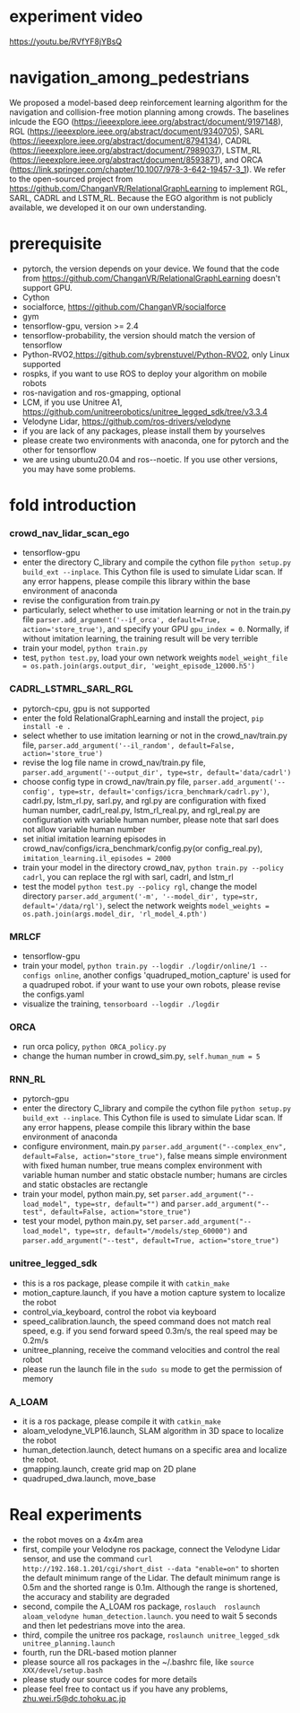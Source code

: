 # experiment video
https://youtu.be/RVfYF8jYBsQ

# navigation_among_pedestrians
We proposed a model-based deep reinforcement learning algorithm for the navigation and collision-free motion planning among crowds. The baselines inlcude the EGO (https://ieeexplore.ieee.org/abstract/document/9197148), RGL (https://ieeexplore.ieee.org/abstract/document/9340705), SARL (https://ieeexplore.ieee.org/abstract/document/8794134), CADRL (https://ieeexplore.ieee.org/abstract/document/7989037), LSTM_RL (https://ieeexplore.ieee.org/abstract/document/8593871), and ORCA (https://link.springer.com/chapter/10.1007/978-3-642-19457-3_1). We refer to the open-sourced project from https://github.com/ChanganVR/RelationalGraphLearning to implement RGL, SARL, CADRL and LSTM_RL. Because the EGO algorithm is not publicly available, we developed it on our own understanding.

# prerequisite
- pytorch, the version depends on your device. We found that the code from https://github.com/ChanganVR/RelationalGraphLearning doesn't support GPU.
- Cython
- socialforce, https://github.com/ChanganVR/socialforce
- gym
- tensorflow-gpu, version >= 2.4
- tensorflow-probability, the version should match the version of tensorflow
- Python-RVO2,https://github.com/sybrenstuvel/Python-RVO2, only Linux supported
- rospks, if you want to use ROS to deploy your algorithm on mobile robots
- ros-navigation and ros-gmapping, optional
- LCM, if you use Unitree A1, https://github.com/unitreerobotics/unitree_legged_sdk/tree/v3.3.4
- Velodyne Lidar, https://github.com/ros-drivers/velodyne
- if you are lack of any packages, please install them by yourselves
- please create two environments with anaconda, one for pytorch and the other for tensorflow
- we are using ubuntu20.04 and ros--noetic. If you use other versions, you may have some problems.

# fold introduction
### crowd_nav_lidar_scan_ego
- tensorflow-gpu
- enter the directory C_library and compile the cython file
```python setup.py build_ext --inplace```. This Cython file is used to simulate Lidar scan. If any error happens, please compile this library within the base environment of anaconda
- revise the configuration from train.py
- particularly, select whether to use imitation learning or not in the train.py file
```parser.add_argument('--if_orca', default=True, action='store_true')```, and specify your GPU ```gpu_index = 0```. Normally, if without imitation learning, the training result will be very terrible
- train your model, ```python train.py```
- test, ```python test.py```, load your own network weights ```model_weight_file = os.path.join(args.output_dir, 'weight_episode_12000.h5')```

### CADRL_LSTMRL_SARL_RGL
- pytorch-cpu, gpu is not supported
- enter the fold RelationalGraphLearning and install the project, ```pip install -e .```
- select whether to use imitation learning or not in the crowd_nav/train.py file, ```parser.add_argument('--il_random', default=False, action='store_true')```
- revise the log file name in crowd_nav/train.py file, ```parser.add_argument('--output_dir', type=str, default='data/cadrl')```
- choose config type in crowd_nav/train.py file, ```parser.add_argument('--config', type=str, default='configs/icra_benchmark/cadrl.py')```,
cadrl.py, lstm_rl.py, sarl.py, and rgl.py are configuration with fixed human number, cadrl_real.py, lstm_rl_real.py, and rgl_real.py are configuration with variable human number, please note that sarl does not allow variable human number
- set initial imitation learning episodes in crowd_nav/configs/icra_benchmark/config.py(or config_real.py), ```imitation_learning.il_episodes = 2000```
- train your model in the directory crowd_nav, ```python train.py --policy cadrl```, you can replace the rgl with sarl, cadrl, and lstm_rl
- test the model ```python test.py --policy rgl```, change the model directory ```parser.add_argument('-m', '--model_dir', type=str, default='/data/rgl')```, select the network weights ```model_weights = os.path.join(args.model_dir, 'rl_model_4.pth')```

### MRLCF
- tensorflow-gpu
- train your model, ```python train.py --logdir ./logdir/online/1 --configs online```, another configs 'quadruped_motion_capture' is used for a quadruped robot. if your want to use your own robots, please revise the configs.yaml
- visualize the training, ```tensorboard --logdir ./logdir```

### ORCA
- run orca policy, ```python ORCA_policy.py```
- change the human number in crowd_sim.py, ```self.human_num = 5```

### RNN_RL
- pytorch-gpu
- enter the directory C_library and compile the cython file
```python setup.py build_ext --inplace```. This Cython file is used to simulate Lidar scan. If any error happens, please compile this library within the base environment of anaconda
- configure environment, main.py ```parser.add_argument("--complex_env", default=False, action="store_true")```, false means simple environment with fixed human number, true means complex environment with variable human number and static obstacle number; humans are circles and static obstacles are rectangle
- train your model, python main.py, set ```parser.add_argument("--load_model", type=str, default="")``` and ```parser.add_argument("--test", default=False, action="store_true")```
- test your model, python main.py, set ```parser.add_argument("--load_model", type=str, default="/models/step_60000")``` and ```parser.add_argument("--test", default=True, action="store_true")```

### unitree_legged_sdk
- this is a ros package, please compile it with ```catkin_make```
- motion_capture.launch, if you have a motion capture system to localize the robot
- control_via_keyboard, control the robot via keyboard
- speed_calibration.launch, the speed command does not match real speed, e.g. if you send forward speed 0.3m/s, the real speed may be 0.2m/s
- unitree_planning, receive the command velocities and control the real robot
- please run the launch file in the ```sudo su``` mode to get the permission of memory

### A_LOAM
- it is a ros package, please compile it with ```catkin_make```
- aloam_velodyne_VLP16.launch, SLAM algorithm in 3D space to localize the robot
- human_detection.launch, detect humans on a specific area and localize the robot.
- gmapping.launch, create grid map on 2D plane
- quadruped_dwa.launch, move_base

# Real experiments
- the robot moves on a 4x4m area
- first, compile your Velodyne ros package, connect the Velodyne Lidar sensor, and use the command ```curl http://192.168.1.201/cgi/short_dist --data "enable=on"``` to shorten the default minimum range of the Lidar. The default minimum range is 0.5m and the shorted range is 0.1m. Although the range is shortened, the accuracy and stability are degraded
- second, compile the A_LOAM ros package, ```roslauch  roslaunch aloam_velodyne human_detection.launch```. you need to wait 5 seconds and then let pedestrians move into the area.
- third, compile the unitree ros package, ```roslaunch unitree_legged_sdk unitree_planning.launch```
- fourth, run the DRL-based motion planner
- please source all ros packages in the ~/.bashrc file, like ```source XXX/devel/setup.bash```
- please study our source codes for more details
- please feel free to contact us if you have any problems, zhu.wei.r5@dc.tohoku.ac.jp
